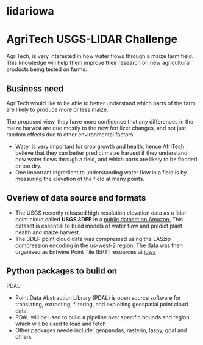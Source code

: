 # lidariowa
<h1> AgriTech USGS-LIDAR Challenge </h1>
AgriTech, is very interested in how water flows through a maize farm field. This knowledge will help them improve their research on new agricultural products being tested on farms.

<h2> Business need </h2>
AgriTech would like to be able to better understand which parts of the farm are likely to produce more or less maize.


The proposed view, they have more confidence that any differences in the maize harvest are due mostly to the new fertilizer changes, and not just random effects due to other environmental factors.  

* Water is very important for crop growth and health, hence AfriTech believe that they can better predict maize harvest if they understand how water flows through a field, and which parts are likely to be flooded or too dry. 
* One important ingredient to understanding water flow in a field is by measuring the elevation of the field at many points.

<h2> Overiew of data source and formats </h2>

* The USGS recently released high resolution elevation data as a lidar point cloud called **USGS 3DEP** in a [public dataset on Amazon.](https://registry.opendata.aws/usgs-lidar/) This dataset is essential to build models of water flow and predict plant health and maize harvest. 
* The 3DEP point cloud data was compressed using the LASzip compression encoding in the us-west-2 region. The data was then organised as Entwine Point Tile (EPT) resources at [iowa](https://pdal.io/tutorial/iowa-entwine.html)

<h2> Python packages to build on </h2>

<hh3> PDAL </h3>
* Point Data Abstraction Library (PDAL) is open source software for translating, extracting, filtering, and exploiting geospatial point cloud data.
* PDAL will be used to build a pipeline over specific bounds and region which will be used to load and fetch 
* Other packages neede include: geopandas, rasterio, laspy, gdal and others
